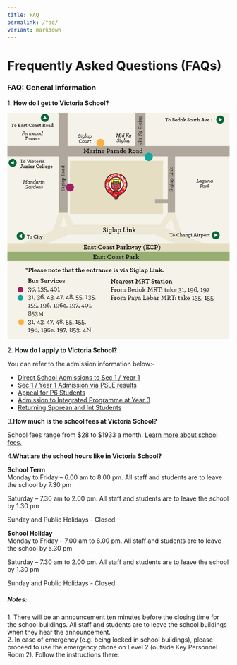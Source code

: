 ```yaml
---
title: FAQ
permalink: /faq/
variant: markdown
---
```

# **Frequently Asked Questions (FAQs)**

### FAQ: General Information

1\. **How do I get to Victoria School?**

![](/images/map-2112021.png)

2\. **How do I apply to Victoria School?**

You can refer to the admission information below:-

* [Direct School Admissions to Sec 1 / Year 1](/prospective-students/admission-to-VS/direct-school-admissions-to-sec-1-year-1/)
* [Sec 1 / Year 1 Admission via PSLE results](/prospective-students/admission-to-VS/sec-1-year-1-admission-via-psle-results/)
* [Appeal for P6 Students](/prospective-students/admission-to-VS/appeal-for-p6-students//prospective-students/admission-to-VS/appeal-for-p6-students/)
* [Admission to Integrated Programme at Year 3](/prospective-students/admission-to-VS/admission-to-integrated-programme-at-year-3/)
* [Returning Sporean and Int Students](/prospective-students/admission-to-VS/returning-sporean-and-int-students/)

3\.**How much is the school fees at Victoria School?**

School fees range from $28 to $1933 a month. [Learn more about school fees.](/admissions/financial-information-assistance/)

4\.**What are the school hours like in Victoria School?**

**School Term**   
Monday to Friday – 6.00 am to 8.00 pm. All staff and students are to leave the school by 7.30 pm

Saturday – 7.30 am to 2.00 pm. All staff and students are to leave the school by 1.30 pm

Sunday and Public Holidays - Closed

**School Holiday**     
Monday to Friday – 7.00 am to 6.00 pm. All staff and students are to leave the school by 5.30 pm

Saturday – 7.30 am to 2.00 pm. All staff and students are to leave the school by 1.30 pm

Sunday and Public Holidays - Closed

##### **Notes:**

1\. There will be an announcement ten minutes before the closing time for the school buildings. All staff and students are to leave the school buildings when they hear the announcement.  
2\. In case of emergency (e.g. being locked in school buildings), please proceed to use the emergency phone on Level 2 (outside Key Personnel Room 2). Follow the instructions there.